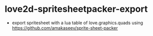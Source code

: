 # love2d-spritesheetpacker-export
- export spritesheet with a lua table of love.graphics.quads using https://github.com/amakaseev/sprite-sheet-packer
